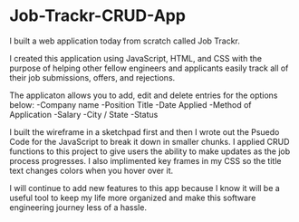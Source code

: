 # Job-Trackr-CRUD-App

I built a web application today from scratch called Job Trackr.

I created this application using JavaScript, HTML, and CSS with the purpose of helping other fellow 
engineers and applicants easily track all of their job submissions, offers, and rejections. 

The applicaton allows you to add, edit and delete entries for the options below:
-Company name
-Position Title
-Date Applied
-Method of Application
-Salary
-City / State
-Status

I built the wireframe in a sketchpad first and then I wrote out the Psuedo Code for the JavaScript to break it down in smaller chunks.
I applied CRUD functions to this project to give users the ability to make updates as the job process progresses.
I also implimented key frames in my CSS so the title text changes colors when you hover over it.

I will continue to add new features to this app because I know it will be a useful tool to keep my life more organized and make this software engineering journey less of a hassle.

